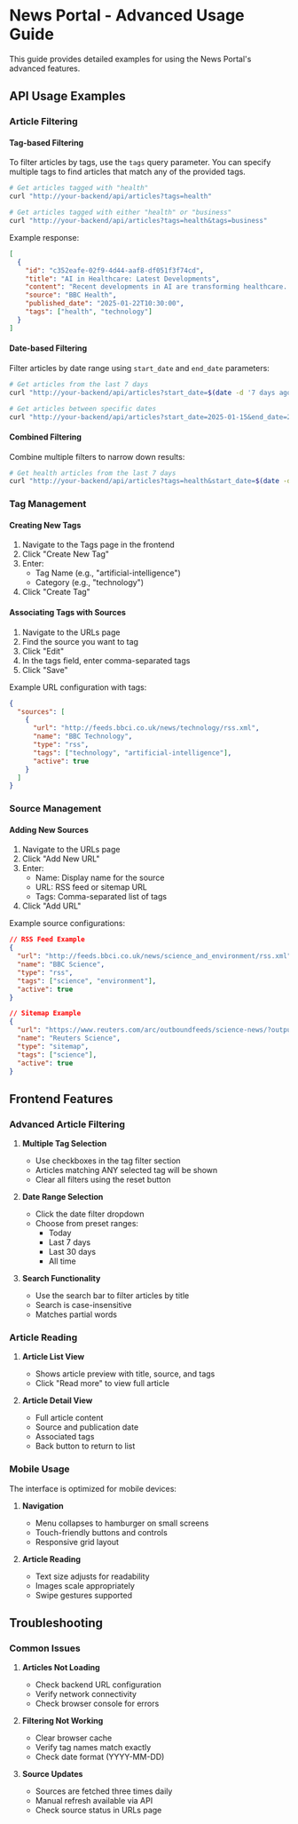 # News Portal - Advanced Usage Guide

This guide provides detailed examples for using the News Portal's advanced features.

## API Usage Examples

### Article Filtering

#### Tag-based Filtering

To filter articles by tags, use the `tags` query parameter. You can specify multiple tags to find articles that match any of the provided tags.

```bash
# Get articles tagged with "health"
curl "http://your-backend/api/articles?tags=health"

# Get articles tagged with either "health" or "business"
curl "http://your-backend/api/articles?tags=health&tags=business"
```

Example response:
```json
[
  {
    "id": "c352eafe-02f9-4d44-aaf8-df051f3f74cd",
    "title": "AI in Healthcare: Latest Developments",
    "content": "Recent developments in AI are transforming healthcare...",
    "source": "BBC Health",
    "published_date": "2025-01-22T10:30:00",
    "tags": ["health", "technology"]
  }
]
```

#### Date-based Filtering

Filter articles by date range using `start_date` and `end_date` parameters:

```bash
# Get articles from the last 7 days
curl "http://your-backend/api/articles?start_date=$(date -d '7 days ago' +%Y-%m-%d)"

# Get articles between specific dates
curl "http://your-backend/api/articles?start_date=2025-01-15&end_date=2025-01-22"
```

#### Combined Filtering

Combine multiple filters to narrow down results:

```bash
# Get health articles from the last 7 days
curl "http://your-backend/api/articles?tags=health&start_date=$(date -d '7 days ago' +%Y-%m-%d)"
```

### Tag Management

#### Creating New Tags

1. Navigate to the Tags page in the frontend
2. Click "Create New Tag"
3. Enter:
   - Tag Name (e.g., "artificial-intelligence")
   - Category (e.g., "technology")
4. Click "Create Tag"

#### Associating Tags with Sources

1. Navigate to the URLs page
2. Find the source you want to tag
3. Click "Edit"
4. In the tags field, enter comma-separated tags
5. Click "Save"

Example URL configuration with tags:
```json
{
  "sources": [
    {
      "url": "http://feeds.bbci.co.uk/news/technology/rss.xml",
      "name": "BBC Technology",
      "type": "rss",
      "tags": ["technology", "artificial-intelligence"],
      "active": true
    }
  ]
}
```

### Source Management

#### Adding New Sources

1. Navigate to the URLs page
2. Click "Add New URL"
3. Enter:
   - Name: Display name for the source
   - URL: RSS feed or sitemap URL
   - Tags: Comma-separated list of tags
4. Click "Add URL"

Example source configurations:

```json
// RSS Feed Example
{
  "url": "http://feeds.bbci.co.uk/news/science_and_environment/rss.xml",
  "name": "BBC Science",
  "type": "rss",
  "tags": ["science", "environment"],
  "active": true
}

// Sitemap Example
{
  "url": "https://www.reuters.com/arc/outboundfeeds/science-news/?outputType=xml",
  "name": "Reuters Science",
  "type": "sitemap",
  "tags": ["science"],
  "active": true
}
```

## Frontend Features

### Advanced Article Filtering

1. **Multiple Tag Selection**
   - Use checkboxes in the tag filter section
   - Articles matching ANY selected tag will be shown
   - Clear all filters using the reset button

2. **Date Range Selection**
   - Click the date filter dropdown
   - Choose from preset ranges:
     - Today
     - Last 7 days
     - Last 30 days
     - All time

3. **Search Functionality**
   - Use the search bar to filter articles by title
   - Search is case-insensitive
   - Matches partial words

### Article Reading

1. **Article List View**
   - Shows article preview with title, source, and tags
   - Click "Read more" to view full article

2. **Article Detail View**
   - Full article content
   - Source and publication date
   - Associated tags
   - Back button to return to list

### Mobile Usage

The interface is optimized for mobile devices:

1. **Navigation**
   - Menu collapses to hamburger on small screens
   - Touch-friendly buttons and controls
   - Responsive grid layout

2. **Article Reading**
   - Text size adjusts for readability
   - Images scale appropriately
   - Swipe gestures supported

## Troubleshooting

### Common Issues

1. **Articles Not Loading**
   - Check backend URL configuration
   - Verify network connectivity
   - Check browser console for errors

2. **Filtering Not Working**
   - Clear browser cache
   - Verify tag names match exactly
   - Check date format (YYYY-MM-DD)

3. **Source Updates**
   - Sources are fetched three times daily
   - Manual refresh available via API
   - Check source status in URLs page
